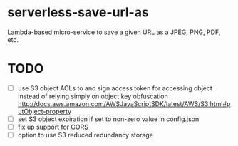 # serverless-save-url-as
Lambda-based micro-service to save a given URL as a JPEG, PNG, PDF, etc.



# TODO

- [ ] use S3 object ACLs to and sign access token for accessing object instead of relying simply on object key obfuscation http://docs.aws.amazon.com/AWSJavaScriptSDK/latest/AWS/S3.html#putObject-property
- [ ] set S3 object expiration if set to non-zero value in config.json
- [ ] fix up support for CORS
- [ ] option to use S3 reduced redundancy storage
